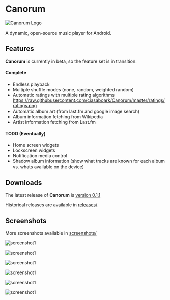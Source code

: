 # Canorum
![Canorum Logo](https://raw.githubusercontent.com/ciasaboark/Canorum/master/app/src/main/res/mipmap-xxhdpi/ic_launcher.png)

A dynamic, open-source music player for Android.

## Features
**Canorum** is currently in beta, so the feature set is in transition.
#### Complete
* Endless playback
* Multiple shuffle modes (none, random, weighted random)
* Automatic ratings with multiple rating algorithms <https://raw.githubusercontent.com/ciasaboark/Canorum/master/ratings/ratings.png>
* Automatic album art (from last.fm and google image search)
* Album information fetching from Wikipedia
* Artist information fetching from Last.fm

#### TODO (Eventually)
* Home screen widgets
* Lockscreen widgets
* Notification media control
* Shadow album information (show what tracks are known for each album vs. whats available on the device)

## Downloads
The latest release of **Canorum** is [version 0.1.1][]

Historical releases are available in [releases/][]

[releases/]: https://github.com/ciasaboark/Canorum/tree/master/release
[version 0.1.1]: https://github.com/ciasaboark/Canorum/raw/master/release/canorum-0.1.1.apk

## Screenshots
[screenshots/]: https://github.com/ciasaboark/Canorum/tree/master/screenshots
More screenshots available in [screenshots/][]

![screenshot1](https://raw.githubusercontent.com/ciasaboark/Canorum/master/screenshots/0.1.0/device-2015-02-21-203829.png "Now Playing Screen")

![screenshot1](https://raw.githubusercontent.com/ciasaboark/Canorum/master/screenshots/0.1.0/device-2015-02-21-203939.png "Library Browser")

![screenshot1](https://raw.githubusercontent.com/ciasaboark/Canorum/master/screenshots/0.1.0/device-2015-02-21-204013.png "Help & Feedback")

![screenshot1](https://github.com/ciasaboark/Canorum/blob/master/screenshots/0.1.1/artist-mixed-albums.png "")

![screenshot1](https://github.com/ciasaboark/Canorum/blob/master/screenshots/0.1.0/device-2015-02-21-204512.png "Artist Detail Information")

![screenshot1](https://raw.githubusercontent.com/ciasaboark/Canorum/master/screenshots/0.1.0/device-2015-02-21-210114.png "Filterable Song Selection")
